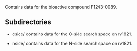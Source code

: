 Contains data for the bioactive compound F1243-0089.

## Subdirectories

- cside/ contains data for the C-side search space on rv1821.

- nside/ contains data for the N-side search space on rv1821.

